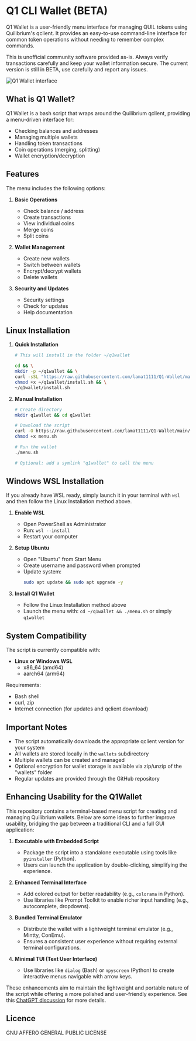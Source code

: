 # Q1 CLI Wallet (BETA)

Q1 Wallet is a user-friendly menu interface for managing QUIL tokens using Quilibrium's qclient. It provides an easy-to-use command-line interface for common token operations without needing to remember complex commands.

This is unofficial community software provided as-is. Always verify transactions carefully and keep your wallet information secure.
The current version is still in BETA, use carefully and report any issues.

![Q1 Wallet interface](https://i.imgur.com/QpwuO6k.png)

## What is Q1 Wallet?

Q1 Wallet is a bash script that wraps around the Quilibrium qclient, providing a menu-driven interface for:
- Checking balances and addresses
- Managing multiple wallets
- Handling token transactions
- Coin operations (merging, splitting)
- Wallet encryption/decryption

## Features

The menu includes the following options:

1. **Basic Operations**
   - Check balance / address
   - Create transactions
   - View individual coins
   - Merge coins
   - Split coins

2. **Wallet Management**
   - Create new wallets
   - Switch between wallets
   - Encrypt/decrypt wallets
   - Delete wallets

3. **Security and Updates**
   - Security settings
   - Check for updates
   - Help documentation

## Linux Installation

1. **Quick Installation**
   
   ```bash
   # This will install in the folder ~/q1wallet

   cd && \
   mkdir -p ~/q1wallet && \
   curl -sSL "https://raw.githubusercontent.com/lamat1111/Q1-Wallet/main/install.sh" -o ~/q1wallet/install.sh && \
   chmod +x ~/q1wallet/install.sh && \
   ~/q1wallet/install.sh
   ```

2. **Manual Installation**
   ```bash
   # Create directory
   mkdir q1wallet && cd q1wallet

   # Download the script
   curl -O https://raw.githubusercontent.com/lamat1111/Q1-Wallet/main/menu.sh
   chmod +x menu.sh

   # Run the wallet
   ./menu.sh

   # Optional: add a symlink "q1wallet" to call the menu
   ```

## Windows WSL Installation

If you already have WSL ready, simply launch it in your terminal with `wsl` and then follow the Linux Installation method above.

1. **Enable WSL**
   - Open PowerShell as Administrator
   - Run: `wsl --install`
   - Restart your computer

2. **Setup Ubuntu**
   - Open "Ubuntu" from Start Menu
   - Create username and password when prompted
   - Update system: 
     ```bash
     sudo apt update && sudo apt upgrade -y
     ```

3. **Install Q1 Wallet**
   - Follow the Linux Installation method above
   - Launch the menu with: `cd ~/q1wallet && ./menu.sh` or simply `q1wallet`

## System Compatibility

The script is currently compatible with:

- **Linux or Windows WSL**
  - x86_64 (amd64)
  - aarch64 (arm64)

Requirements:
- Bash shell
- curl, zip
- Internet connection (for updates and qclient download)

## Important Notes

- The script automatically downloads the appropriate qclient version for your system
- All wallets are stored locally in the `wallets` subdirectory
- Multiple wallets can be created and managed
- Optional encryption for wallet storage is available via zip/unzip of the "wallets" folder
- Regular updates are provided through the GitHub repository

## Enhancing Usability for the Q1Wallet

This repository contains a terminal-based menu script for creating and managing Quilibrium wallets. Below are some ideas to further improve usability, bridging the gap between a traditional CLI and a full GUI application:

1. **Executable with Embedded Script**  
   - Package the script into a standalone executable using tools like `pyinstaller` (Python).  
   - Users can launch the application by double-clicking, simplifying the experience.

2. **Enhanced Terminal Interface**  
   - Add colored output for better readability (e.g., `colorama` in Python).  
   - Use libraries like Prompt Toolkit to enable richer input handling (e.g., autocomplete, dropdowns).

3. **Bundled Terminal Emulator**  
   - Distribute the wallet with a lightweight terminal emulator (e.g., Mintty, ConEmu).  
   - Ensures a consistent user experience without requiring external terminal configurations.

4. **Minimal TUI (Text User Interface)**  
   - Use libraries like `dialog` (Bash) or `npyscreen` (Python) to create interactive menus navigable with arrow keys.

These enhancements aim to maintain the lightweight and portable nature of the script while offering a more polished and user-friendly experience.
See this [ChatGPT discussion](https://chatgpt.com/share/6761ae54-d1cc-8007-b3f8-3cfcf66b8551) for more details.

## Licence

GNU AFFERO GENERAL PUBLIC LICENSE
